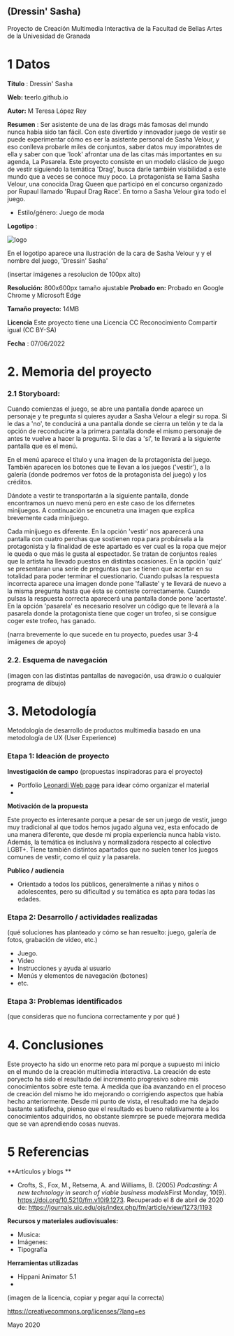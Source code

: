 ## (Dressin' Sasha)

Proyecto de Creación Multimedia Interactiva de la  Facultad de Bellas Artes de la Univesidad de Granada



# 1 Datos 



**Titulo** : Dressin' Sasha

**Web:**   teerlo.github.io

**Autor:**  M Teresa López Rey

**Resumen** : Ser asistente de una de las drags más famosas del mundo nunca había sido tan fácil. Con este divertido y innovador juego de vestir se puede experimentar cómo es eer la asistente personal de Sasha Velour, y eso conlleva probarle miles de conjuntos, saber datos muy imporatntes de ella y saber con que 'look' afrontar una de las citas más importantes en su agenda, La Pasarela. Este proyecto consiste en un modelo clásico de juego de vestir siguiendo la temática 'Drag', busca darle también visibilidad a este mundo que a veces se conoce muy poco. La protagonista se llama Sasha Velour, una conocida Drag Queen que participó en el concurso organizado por Rupaul llamado 'Rupaul Drag Race'. En torno a Sasha Velour gira todo el juego. 

* Estilo/género: Juego de moda

**Logotipo** :

![logo](https://user-images.githubusercontent.com/106731878/171596776-530a8592-a48a-467d-8858-aaaf35cd5144.png)


En el logotipo aparece una ilustración de la cara de Sasha Velour y y el nombre del juego, 'Dressin' Sasha'

(insertar imágenes a resolucion de 100px alto)

**Resolución:** 800x600px tamaño ajustable
**Probado en:**   Probado en Google Chrome y Microsoft Edge

**Tamaño proyecto:** 14MB 

**Licencia** Este proyecto tiene una Licencia CC Reconocimiento Compartir igual (CC BY-SA)

**Fecha** : 07/06/2022



# 2. Memoria del proyecto 

### 2.1 Storyboard: 
Cuando comienzas el juego, se abre una pantalla donde aparece un personaje y te pregunta si quieres ayudar a Sasha Velour a elegir su ropa. Si le das a 'no', te conducirá a una pantalla donde se cierra un telón y te da la opción de reconducirte a la primera pantalla donde el mismo personaje de antes te vuelve a hacer la pregunta. Si le das a 'sí', te llevará a la siguiente pantalla que es el menú. 

En el menú aparece el título y una imagen de la protagonista del juego. También aparecen los botones que te llevan a los juegos ('vestir'), a la galería (donde podremos ver fotos de la protagonista del juego) y los créditos. 

Dándote a vestir te transportarán a la siguiente pantalla, donde encontramos un nuevo menú pero en este caso de los difernetes minijuegos. A continuación se encunetra una imagen que explica brevemente cada minijuego. 

Cada minijuego es diferente. En la opción 'vestir' nos aparecerá una pantalla con cuatro perchas que sostienen ropa para probársela a la protagonista y la finalidad de este apartado es ver cual es la ropa que mejor le queda o que más le gusta al espectador. Se tratan de conjuntos reales que la artista ha llevado puestos en distintas ocasiones. En la opción 'quiz' se presentaran una serie de preguntas que se tienen que acertar en su totalidad para poder terminar el cuestionario. Cuando pulsas la respuesta incorrecta aparece una imagen donde pone 'fallaste' y te llevará de nuevo a la misma pregunta hasta que ésta se conteste correctamente. Cuando pulsas la respuesta correcta aparecerá una pantalla donde pone 'acertaste'. En la opción 'pasarela' es necesario resolver un código que te llevará a la pasarela donde la protagonista tiene que coger un trofeo, si se consigue coger este trofeo, has ganado. 


(narra brevemente lo que sucede en tu proyecto, puedes usar 3-4 imágenes de apoyo)



### 2.2. Esquema de navegación 



(imagen con las distintas pantallas de navegación, usa draw.io o cualquier programa de dibujo)







# 3. Metodología

Metodología de desarrollo de productos multimedia basado en una metodología de UX (User Experience)



### Etapa 1: Ideación de proyecto

**Investigación de campo** (propuestas inspiradoras para el proyecto)

- Portfolio [Leonardi Web page](http://www.rleonardi.com/interactive-resume/) para idear cómo organizar el material
- 



**Motivación de la propuesta** 

Este proyecto es interesante porque a pesar de ser un juego de vestir, juego muy tradicional al que todos hemos jugado alguna vez, esta enfocado de una manera diferente, que desde mi propia experiencia nunca había visto. Además, la temática es inclusiva y normalizadora respecto al colectivo LGBT+. Tiene también distintos apartados que no suelen tener los juegos comunes de vestir, como el quiz y la pasarela.



**Publico / audiencia**

- Orientado a todos los públicos, generalmente a niñas y niños o adolescentes, pero su dificultad y su temática es apta para todas las edades. 





### Etapa 2: Desarrollo / actividades realizadas

(qué soluciones has planteado y cómo se han resuelto: juego, galería de fotos, grabación de video, etc.)

- Juego. 
- Video 
- Instrucciones y ayuda al usuario 
- Menús y elementos de navegación (botones)
- etc.



### Etapa 3: Problemas identificados

(que consideras que no  funciona correctamente y por qué )



# 4. Conclusiones 

Este proyecto ha sido un enorme reto para mí porque a supuesto mi inicio en el mundo de la creación multimedia interactiva. La creación de este poryecto ha sido el resultado del incremento progresivo sobre mis conocimientos sobre este tema. A medida que iba avanzando en el proceso de creación del mismo he ido mejorando o corrigiendo aspectos que había hecho anteriormente. Desde mi punto de vista, el resultado me ha dejado bastante satisfecha, pienso que el resultado es bueno relativamente a los conocimientos adquiridos, no obstante siemrpre se puede mejorara medida que se van aprendiendo cosas nuevas. 







# 5 Referencias 

**Artículos y blogs ** 

- Crofts, S., Fox, M., Retsema, A. and Williams, B. (2005) *Podcasting: A new technology in search of viable business models*First Monday, 10(9). https://doi.org/10.5210/fm.v10i9.1273. Recuperado el 8 de abril de 2020 de: https://journals.uic.edu/ojs/index.php/fm/article/view/1273/1193

**Recursos y materiales audiovisuales:**

* Musica:  
* Imágenes:  
* Tipografía

**Herramientas utilizadas**

- Hippani Animator 5.1
- 



(imagen de la licencia, copiar y pegar aquí la correcta)

https://creativecommons.org/licenses/?lang=es

Mayo 2020
